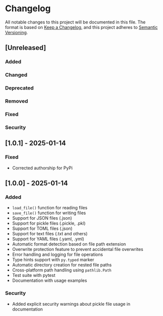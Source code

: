 # Changelog
All notable changes to this project will be documented in this file.
The format is based on [Keep a Changelog](https://keepachangelog.com/en/1.0.0/), and this project adheres to [Semantic Versioning](https://semver.org/spec/v2.0.0.html).

## [Unreleased]
### Added

### Changed

### Deprecated

### Removed

### Fixed

### Security

## [1.0.1] - 2025-01-14

### Fixed
- Corrected authorship for PyPi

## [1.0.0] - 2025-01-14
### Added
- `load_file()` function for reading files
- `save_file()` function for writing files
- Support for JSON files (.json)
- Support for pickle files (.pickle, .pkl)
- Support for TOML files (.json) 
- Support for text files (.txt and others)
- Support for YAML files (.yaml, .yml)
- Automatic format detection based on file path extension 
- Overwrite protection feature to prevent accidental file overwrites
- Error handling and logging for file operations
- Type hints support with `py.typed` marker
- Automatic directory creation for nested file paths
- Cross-platform path handling using `pathlib.Path`
- Test suite with pytest
- Documentation with usage examples

### Security
- Added explicit security warnings about pickle file usage in documentation
